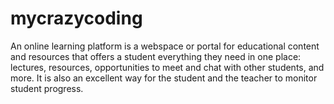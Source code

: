 # mycrazycoding
An online learning platform is a webspace or portal for educational content and resources that offers a student everything they need in one place: lectures, resources, opportunities to meet and chat with other students, and more. It is also an excellent way for the student and the teacher to monitor student progress.
